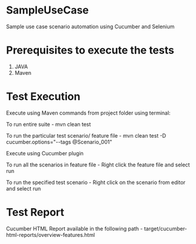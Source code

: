 # SampleUseCase
Sample use case scenario automation using Cucumber and Selenium

# Prerequisites to execute the tests
1. JAVA
2. Maven

# Test Execution
Execute using Maven commands from project folder using terminal:

To run entire suite - mvn clean test 

To run the particular test scenario/ feature file - mvn clean test -D cucumber.options="--tags @Scenario_001"

Execute using Cucumber plugin

To run all the scenarios in feature file - Right click the feature file and select run

To run the specified test scenario - Right click on the scenario from editor and select run

# Test Report
Cucumber HTML Report available in the following path - target/cucumber-html-reports/overview-features.html
